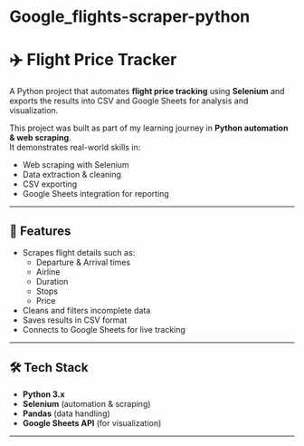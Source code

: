 # Google_flights-scraper-python
# ✈️ Flight Price Tracker

A Python project that automates **flight price tracking** using **Selenium** and exports the results into CSV and Google Sheets for analysis and visualization.  

This project was built as part of my learning journey in **Python automation & web scraping**.  
It demonstrates real-world skills in:
- Web scraping with Selenium
- Data extraction & cleaning
- CSV exporting
- Google Sheets integration for reporting

---

## 🚀 Features
- Scrapes flight details such as:
  - Departure & Arrival times
  - Airline
  - Duration
  - Stops
  - Price
- Cleans and filters incomplete data
- Saves results in CSV format
- Connects to Google Sheets for live tracking

---

## 🛠️ Tech Stack
- **Python 3.x**
- **Selenium** (automation & scraping)
- **Pandas** (data handling)
- **Google Sheets API** (for visualization)

---


